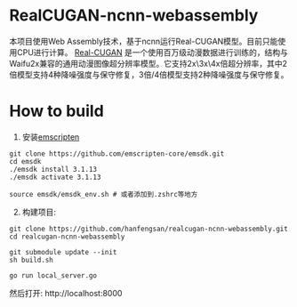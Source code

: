 # RealCUGAN-ncnn-webassembly
本项目使用Web Assembly技术，基于ncnn运行Real-CUGAN模型。目前只能使用CPU进行计算。
[Real-CUGAN](https://github.com/bilibili/ailab/tree/main/Real-CUGAN) 是一个使用百万级动漫数据进行训练的，结构与Waifu2x兼容的通用动漫图像超分辨率模型。它支持2x\3x\4x倍超分辨率，其中2倍模型支持4种降噪强度与保守修复，3倍/4倍模型支持2种降噪强度与保守修复。

# How to build
 1. 安装[emscripten](https://github.com/emscripten-core/emscripten)
 ```shell
 git clone https://github.com/emscripten-core/emsdk.git
cd emsdk
./emsdk install 3.1.13
./emsdk activate 3.1.13

source emsdk/emsdk_env.sh # 或者添加到.zshrc等地方
```
2. 构建项目:
```shell
git clone https://github.com/hanfengsan/realcugan-ncnn-webassembly.git
cd realcugan-ncnn-webassembly

git submodule update --init
sh build.sh

go run local_server.go
```
然后打开: http://localhost:8000

